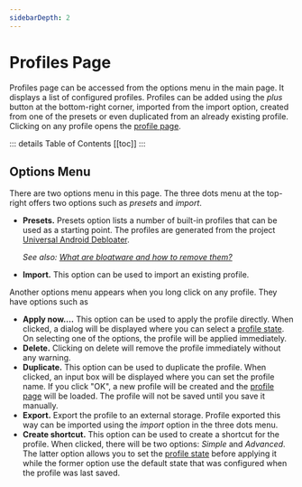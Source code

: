 ```yaml
---
sidebarDepth: 2
---
```

# Profiles Page
Profiles page can be accessed from the options menu in the main page. It displays a list of configured profiles. Profiles can be added using the _plus_ button at the bottom-right corner, imported from the import option, created from one of the presets or even duplicated from an already existing profile. Clicking on any profile opens the [profile page][profile].

::: details Table of Contents
[[toc]]
:::

## Options Menu
There are two options menu in this page. The three dots menu at the top-right offers two options such as _presets_ and _import_.
- **Presets.** Presets option lists a number of built-in profiles that can be used as a starting point. The profiles are generated from the project [Universal Android Debloater][uad].

  _See also: [What are bloatware and how to remove them?][faq_bloatware]_
- **Import.** This option can be used to import an existing profile.

Another options menu appears when you long click on any profile. They have options such as
- **Apply now….** This option can be used to apply the profile directly. When clicked, a dialog will be displayed where you can select a [profile state][profile_state]. On selecting one of the options, the profile will be applied immediately.
- **Delete.** Clicking on delete will remove the profile immediately without any warning.
- **Duplicate.** This option can be used to duplicate the profile. When clicked, an input box will be displayed where you can set the profile name. If you click "OK", a new profile will be created and the [profile page][profile] will be loaded. The profile will not be saved until you save it manually.
- **Export.** Export the profile to an external storage. Profile exported this way can be imported using the _import_ option in the three dots menu.
- **Create shortcut.** This option can be used to create a shortcut for the profile. When clicked, there will be two options: _Simple_ and _Advanced_. The latter option allows you to set the [profile state][profile_state] before applying it while the former option use the default state that was configured when the profile was last saved.

[uad]: https://gitlab.com/W1nst0n/universal-android-debloater
[faq_bloatware]: ../faq/misc.md#what-are-bloatware-and-how-to-remove-them
[profile]: ./profile-page.md
[profile_state]: ./profile-page.md#state
